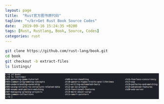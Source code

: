 ```yaml
---
layout: page
title:  "Rust官方图书原代码"
tagline: "</br>Get Rust Book Source Codes"
date:   2019-09-16 15:24:35 +0200
tags: [Rust, Rustlang, Book, Source, Codes]
categories: rust
---
```


```bash
git clone https://github.com/rust-lang/book.git
cd book
git checkout -b extract-files
ls listings/
```

![assets](/assets/images/get-rust-book-source-codes.png)